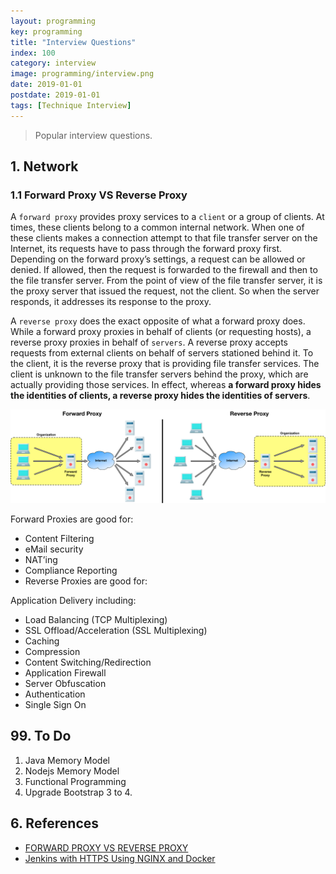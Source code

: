 ```yaml
---
layout: programming
key: programming
title: "Interview Questions"
index: 100
category: interview
image: programming/interview.png
date: 2019-01-01
postdate: 2019-01-01
tags: [Technique Interview]
---
```


> Popular interview questions.

## 1. Network
### 1.1 Forward Proxy VS Reverse Proxy
A `forward proxy` provides proxy services to a `client` or a group of clients. At times, these clients belong to a common internal network. When one of these clients makes a connection attempt to that file transfer server on the Internet, its requests have to pass through the forward proxy first. Depending on the forward proxy’s settings, a request can be allowed or denied. If allowed, then the request is forwarded to the firewall and then to the file transfer server. From the point of view of the file transfer server, it is the proxy server that issued the request, not the client. So when the server responds, it addresses its response to the proxy.

A `reverse proxy` does the exact opposite of what a forward proxy does. While a forward proxy proxies in behalf of clients (or requesting hosts), a reverse proxy proxies in behalf of `servers`. A reverse proxy accepts requests from external clients on behalf of servers stationed behind it. To the client, it is the reverse proxy that is providing file transfer services. The client is unknown to the file transfer servers behind the proxy, which are actually providing those services. In effect, whereas **a forward proxy hides the identities of clients, a reverse proxy hides the identities of servers**.

![image](/public/programming/interview-questions/forward_reverse_proxy.png)

Forward Proxies are good for:
* Content Filtering
* eMail security
* NAT’ing
* Compliance Reporting
* Reverse Proxies are good for:

Application Delivery including:
* Load Balancing (TCP Multiplexing)
* SSL Offload/Acceleration (SSL Multiplexing)
* Caching
* Compression
* Content Switching/Redirection
* Application Firewall
* Server Obfuscation
* Authentication
* Single Sign On

## 99. To Do
1. Java Memory Model
2. Nodejs Memory Model
3. Functional Programming
4. Upgrade Bootstrap 3 to 4.


## 6. References
* [FORWARD PROXY VS REVERSE PROXY](https://ipwithease.com/forward-proxy-vs-reverse-proxy/)
* [Jenkins with HTTPS Using NGINX and Docker](https://itnext.io/setting-up-https-for-jenkins-with-nginx-everything-in-docker-4a118dc29127)
